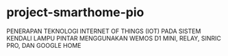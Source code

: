 # project-smarthome-pio

PENERAPAN TEKNOLOGI INTERNET OF THINGS
(IOT) PADA SISTEM KENDALI LAMPU PINTAR
MENGGUNAKAN WEMOS D1 MINI, RELAY, SINRIC
PRO, DAN GOOGLE HOME 
